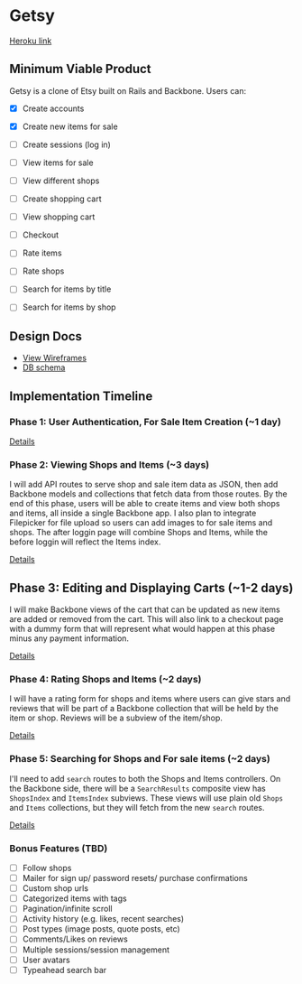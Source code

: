# Getsy

[Heroku link][heroku]

[heroku]: http://getsy.herokuapp.com

## Minimum Viable Product
Getsy is a clone of Etsy built on Rails and Backbone. Users can:

<!-- This is a Markdown checklist. Use it to keep track of your progress! -->

- [x] Create accounts
- [x] Create new items for sale
- [ ] Create sessions (log in)
- [ ] View items for sale
- [ ] View different shops
- [ ] Create shopping cart
- [ ] View shopping cart
- [ ] Checkout
- [ ] Rate items
- [ ] Rate shops
- [ ] Search for items by title
- [ ] Search for items by shop


## Design Docs
* [View Wireframes][views]
* [DB schema][schema]

[views]: ./docs/views.md
[schema]: ./docs/schema.md

## Implementation Timeline

### Phase 1: User Authentication, For Sale Item Creation (~1 day)


[Details][phase-one]


### Phase 2: Viewing Shops and Items (~3 days)
I will add API routes to serve shop and sale item data as JSON, then add Backbone
models and collections that fetch data from those routes. By the end of this
phase, users will be able to create items and view both shops and items, all
inside a single Backbone app. I also plan to integrate Filepicker for file upload so
users can add images to for sale items and shops. The after loggin page will combine
Shops and Items, while the before loggin will reflect the Items index.


[Details][phase-two]

## Phase 3: Editing and Displaying Carts (~1-2 days)
I will make Backbone views of the cart that can be updated as new items are
added or removed from the cart.  This will also link to a checkout page with a
dummy form that will represent what would happen at this phase minus any
payment information.


[Details][phase-three]

### Phase 4: Rating Shops and Items (~2 days)
I will have a rating form for shops and items where users can give stars and
reviews that will be part of a Backbone collection that will be held by the
item or shop. Reviews will be a subview of the item/shop.

[Details][phase-four]

### Phase 5: Searching for Shops and For sale items (~2 days)
I'll need to add `search` routes to both the Shops and Items controllers. On the
Backbone side, there will be a `SearchResults` composite view has `ShopsIndex`
and `ItemsIndex` subviews. These views will use plain old `Shops` and `Items`
collections, but they will fetch from the new `search` routes.

[Details][phase-five]

### Bonus Features (TBD)
- [ ] Follow shops
- [ ] Mailer for sign up/ password resets/ purchase confirmations
- [ ] Custom shop urls
- [ ] Categorized items with tags
- [ ] Pagination/infinite scroll
- [ ] Activity history (e.g. likes, recent searches)
- [ ] Post types (image posts, quote posts, etc)
- [ ] Comments/Likes on reviews
- [ ] Multiple sessions/session management
- [ ] User avatars
- [ ] Typeahead search bar

[phase-one]: ./docs/phases/phase1.md
[phase-two]: ./docs/phases/phase2.md
[phase-three]: ./docs/phases/phase3.md
[phase-four]: ./docs/phases/phase4.md
[phase-five]: ./docs/phases/phase5.md
